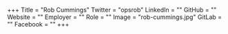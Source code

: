 +++
Title = "Rob Cummings"
Twitter = "opsrob"
LinkedIn = ""
GitHub = ""
Website = ""
Employer = ""
Role = ""
Image = "rob-cummings.jpg"
GitLab = ""
Facebook = ""
+++
